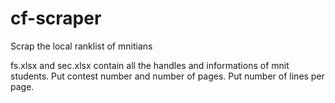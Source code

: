 # cf-scraper
Scrap the local ranklist of mnitians


fs.xlsx and sec.xlsx contain all the handles and informations of mnit students.
Put contest number and number of pages.
Put number of lines per page.


